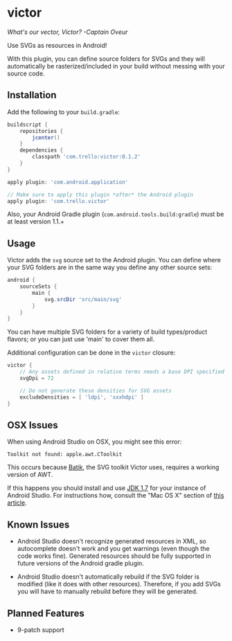 victor
======

*What's our vector, Victor? -Captain Oveur*

Use SVGs as resources in Android!

With this plugin, you can define source folders for SVGs and they will automatically be rasterized/included in your build without messing with your source code.

Installation
------------

Add the following to your `build.gradle`:

```gradle
buildscript {
    repositories {
        jcenter()
    }
    dependencies {
        classpath 'com.trello:victor:0.1.2'
    }
}

apply plugin: 'com.android.application'

// Make sure to apply this plugin *after* the Android plugin
apply plugin: 'com.trello.victor'
```

Also, your Android Gradle plugin (`com.android.tools.build:gradle`) must be at least version 1.1.+

Usage
-----

Victor adds the `svg` source set to the Android plugin. You can define where your SVG folders are in the same way you define any other source sets:

```gradle
android {
    sourceSets {
        main {
            svg.srcDir 'src/main/svg'
        }
    }
}
```

You can have multiple SVG folders for a variety of build types/product flavors; or you can just use 'main' to cover them all.

Additional configuration can be done in the `victor` closure:

```gradle
victor {
    // Any assets defined in relative terms needs a base DPI specified
    svgDpi = 72

    // Do not generate these densities for SVG assets
    excludeDensities = [ 'ldpi', 'xxxhdpi' ]
}
```

OSX Issues
----------

When using Android Studio on OSX, you might see this error:

`Toolkit not found: apple.awt.CToolkit`

This occurs because [Batik](http://xmlgraphics.apache.org/batik/), the SVG toolkit Victor uses, requires a working version of AWT.

If this happens you should install and use [JDK 1.7](http://www.oracle.com/technetwork/java/javase/downloads/jdk7-downloads-1880260.html) for your instance of Android Studio. For instructions how, consult the "Mac OS X" section of [this article](https://intellij-support.jetbrains.com/entries/23455956-Selecting-the-JDK-version-the-IDE-will-run-under).

Known Issues
------------

- Android Studio doesn't recognize generated resources in XML, so autocomplete doesn't work and you get warnings (even though the code works fine). Generated resources should be fully supported in future versions of the Android gradle plugin.

- Android Studio doesn't automatically rebuild if the SVG folder is modified (like it does with other resources). Therefore, if you add SVGs you will have to manually rebuild before they will be generated.

Planned Features
----------------

- 9-patch support
